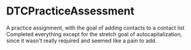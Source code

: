 # DTCPracticeAssessment
 A practice assignment, with the goal of adding contacts to a contact list
 Completed everything except for the stretch goal of autocapitalization, since it wasn't really required and seemed like a pain to add.